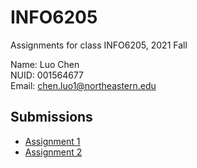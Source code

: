 # INFO6205
Assignments for class INFO6205, 2021 Fall  

Name: Luo Chen  
NUID: 001564677  
Email: chen.luo1@northeastern.edu  

## Submissions

- [Assignment 1](./assignments/assignment1)
- [Assignment 2](./assignments/assignment2)
